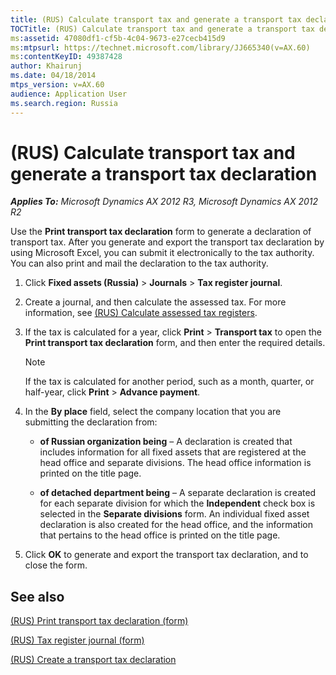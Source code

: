```yaml
---
title: (RUS) Calculate transport tax and generate a transport tax declaration
TOCTitle: (RUS) Calculate transport tax and generate a transport tax declaration
ms:assetid: 47080df1-cf5b-4c04-9673-e27cecb415d9
ms:mtpsurl: https://technet.microsoft.com/library/JJ665340(v=AX.60)
ms:contentKeyID: 49387428
author: Khairunj
ms.date: 04/18/2014
mtps_version: v=AX.60
audience: Application User
ms.search.region: Russia
---
```


# (RUS) Calculate transport tax and generate a transport tax declaration 


_**Applies To:** Microsoft Dynamics AX 2012 R3, Microsoft Dynamics AX 2012 R2_

Use the **Print transport tax declaration** form to generate a declaration of transport tax. After you generate and export the transport tax declaration by using Microsoft Excel, you can submit it electronically to the tax authority. You can also print and mail the declaration to the tax authority.

1.  Click **Fixed assets (Russia)** \> **Journals** \> **Tax register journal**.

2.  Create a journal, and then calculate the assessed tax. For more information, see [(RUS) Calculate assessed tax registers](rus-calculate-assessed-tax-registers.md).

3.  If the tax is calculated for a year, click **Print** \> **Transport tax** to open the **Print transport tax declaration** form, and then enter the required details.
    

    > [!NOTE]
    > <P>If the tax is calculated for another period, such as a month, quarter, or half-year, click <STRONG>Print</STRONG> &gt; <STRONG>Advance payment</STRONG>.</P>



4.  In the **By place** field, select the company location that you are submitting the declaration from:
    
      - **of Russian organization being** – A declaration is created that includes information for all fixed assets that are registered at the head office and separate divisions. The head office information is printed on the title page.
    
      - **of detached department being** – A separate declaration is created for each separate division for which the **Independent** check box is selected in the **Separate divisions** form. An individual fixed asset declaration is also created for the head office, and the information that pertains to the head office is printed on the title page.

5.  Click **OK** to generate and export the transport tax declaration, and to close the form.

## See also

[(RUS) Print transport tax declaration (form)](https://technet.microsoft.com/library/jj711516\(v=ax.60\))

[(RUS) Tax register journal (form)](https://technet.microsoft.com/library/jj856114\(v=ax.60\))

[(RUS) Create a transport tax declaration](rus-create-a-transport-tax-declaration.md)

  


